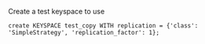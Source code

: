 Create a test keyspace to use

	create KEYSPACE test_copy WITH replication = {'class': 'SimpleStrategy', 'replication_factor': 1};
	
	